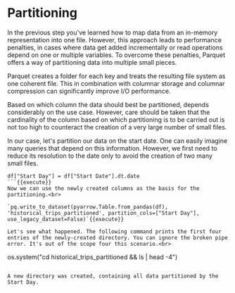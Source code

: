 # Partitioning

In the previous step you've learned how to map data from an in-memory representation into one file. However, this approach leads to performance penalties, in cases where data get added incrementally or read operations depend on one or multiple variables. To overcome these penalties, Parquet offers a way of partitioning data into multiple small pieces.

Parquet creates a folder for each key and treats the resulting file system as one coherent file. This in combination with columnar storage and columnar compression can significantly improve I/O performance.

Based on which column the data should best be partitioned, depends considerably on the use case. However, care should be taken that the cardinality of the column based on which partitioning is to be carried out is not too high to counteract the creation of a very large number of small files.

In our case, let's partition our data on the start date. One can easily imagine many queries that depend on this information.
However, we first need to reduce its resolution to the date only to avoid the creation of two many small files.<br>

```
df["Start Day"] = df["Start Date"].dt.date
```{{execute}}
Now we can use the newly created columns as the basis for the partitioning.<br>

`pq.write_to_dataset(pyarrow.Table.from_pandas(df), 'historical_trips_partitioned', partition_cols=["Start Day"], use_legacy_dataset=False)`{{execute}}

Let's see what happened. The following command prints the first four entries of the newly-created directory. You can ignore the broken pipe error. It's out of the scope four this scenario.<br>
```
os.system("cd historical_trips_partitioned  && ls | head -4")
```{{execute}}

A new directory was created, containing all data partitioned by the Start Day.